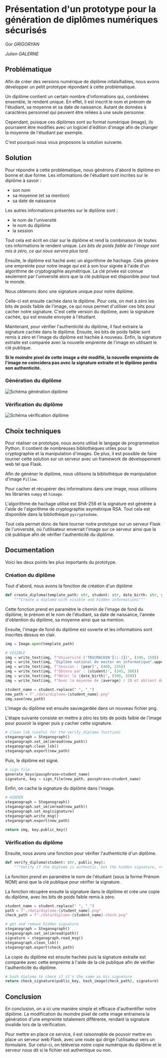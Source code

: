 # Présentation d'un prototype pour la génération de diplômes numériques sécurisés
*Gor GRIGORYAN* 

*Julien GALERNE*

## Problématique
Afin de créer des versions numérique de diplôme infalsifiables, nous avons développer un petit prototype répondant à cette problématique.

Un diplôme contient un certain nombre d'informations qui, combinées ensemble, le rendent unique. En effet, il est inscrit le nom et prénom de l'étudiant, sa moyenne et sa date de naissance. Autant de données à caractères personnel qui peuvent être reliées à une seule personne.

Cependant, puisque ces diplômes sont au format numérique (image), ils pourraient être modifiés avec un logiciel d'édition d'image afin de changer la moyenne de l'étudiant par exemple.

C'est pourquoi nous vous proposons la solution suivante.

## Solution
Pour répondre à cette problématique, nous générons d'abord le diplôme en bonne et due forme. Les informations de l'étudiant sont incrites sur le diplôme à savoir :
- son nom
- sa moyenne (et sa mention)
- sa date de naissance

Les autres informations présentes sur le diplôme sont :
- le nom de l'université
- le nom du diplôme
- la session

Tout cela est écrit en clair sur le diplôme et rend la combinaison de toutes ces informations le rendent unique.
*Les bits de poids faible de l'image sont mis à zéro, ce qui nous servira plus tard.*

Ensuite, le diplôme est haché avec un algorithme de hachage. Cela génère une empreinte pour notre image qui est à son tour signée à l'aide d'un algorithme de cryptographie asymétrique.
La clé privée est connue seulement par l'université alors que la clé publique est disponible pour tout le monde.

Nous obtenons donc une signature unique pour notre diplôme.

Celle-ci est ensuite cachée dans le diplôme. Pour cela, on met à zéro les bits de poids faible de l'image, ce qui nous permet d'utiliser ces bits pour cacher notre signature.
C'est cette version du diplôme, avec la signature cachée, qui est ensuite envoyée à l'étudiant.

Maintenant, pour vérifier l'authenticité du diplôme, il faut extraire la signature cachée dans le diplôme.
Ensuite, les bits de poids faible sont remis à zéro et l'image du diplôme est hachée à nouveau.
Enfin, la signature extraite est comparée avec la nouvelle empreinte de l'image en utilisant le clé publique.

**Si le moindre pixel de cette image a été modifié, la nouvelle empreinte de l'image ne coincidera pas avec la signature extraite et le diplôme perdra son authenticité.**

### Génération du diplôme
![Schéma génération diplôme](./generation-diplome.png "Génération du diplôme")

### Vérification du diplôme
![Schéma vérification diplôme](./verification-diplome.png "Vérification d'un diplôme")

## Choix techniques
Pour réaliser ce prototype, nous avons utilisé le langage de programmation Python. Il contient de nombreuses bibliothèques utiles pour la cryptographie et la manipulation d'images. De plus, il est possible de faire tourner cette solution sur un serveur avec un framework de développement web tel que Flask.

Afin de généner le diplôme, nous utilisons la bibliothèque de manipulation d'image `Pillow`.

Pour cacher et récupérer des informations dans une image, nous utilisons les librairies `numpy` et `himage`.

L'algorithme de hachage utilisé est SHA-256 et la signature est générée à l'aide de l'algorithme de cryptographie asymétrique RSA.
Tout cela est disponible dans la bibliothèque `pycryptodome`.

Tout cela permet donc de faire tourner notre prototype sur un serveur Flask de l'université, où l'utilisateur enverrait l'image sur ce serveur ainsi que la clé publique afin de vérifier l'authenticité du diplôme.

## Documentation
Voici les deux points les plus importants du prototype.
### Création du diplôme
Tout d'abord, nous avons la fonction de création d'un diplôme
```py
def create_diploma(template_path: str, student: str, date_birth: str, year: str, average: str, merit: str):
    """Create a diploma with visible and hidden informations"""
```
Cette fonction prend en paramètre le chemin de l'image de fond du diplôme, le prénom et le nom de l'étudiant, sa date de naissance, l'année d'obtention du diplôme, sa moyenne ainsi que sa mention.

Ensuite, l'image de fond du diplôme est ouverte et les informations sont inscrites dessus en clair.
```py  
img = Image.open(template_path)

# VISIBLE
img = write_text(img, f"Université {'TRUCMACHIN'[::-1]}", (345, 150))
img = write_text(img, "Diplôme national de master en informatique".upper(), (210, 200))
img = write_text(img, f"Session : {year}", (400, 235))
img = write_text(img, f"Obtenu par : {student}", (345, 300))
img = write_text(img, f"Né(e) le {date_birth}", (390, 350))
img = write_text(img, f"Avec la moyenne de {average} / 20 et obtient donc la mention {merit.upper()}", (160, 420))

student_name = student.replace(" ", "_")
new_path = f"./data/diplome-{student_name}.png"
img.save(new_path)
```
L'image du diplôme est ensuite sauvegardée dans un nouveau fichier png.

L'étape suivante consiste en mettre à zéro les bits de poids faible de l'image pour pouvoir la signer puis y cacher cette signature.
```py 
# clean lsb (useful for the verify_diploma function)
steganograph = Steganograph()
steganograph.set_im(imread(new_path))
steganograph.clean_lsb()
steganograph.export(new_path)
```

Puis, le diplôme est signé.
```py 
# sign file
generate_keys(passphrase=student_name)
signature, key = sign_file(new_path, passphrase=student_name)
```

Enfin, on cache la signature du diplôme dans l'image.
```py 
# HIDDEN
steganograph = Steganograph()
steganograph.set_im(imread(new_path))
steganograph.set_msg(signature)
steganograph.write_msg()
steganograph.export(new_path)

return img, key.public_key()
```

### Vérification du diplôme
Ensuite, nous avons une fonction pour vérifier l'authenticité d'un diplôme.
```py
def verify_diploma(student: str, public_key):
    """Verify if the diploma is authentic. Get the hidden signature, remove it, and resign diploma to check if it's the same signature."""
```
La fonction prend en paramètre le nom de l'étudiant (sous la forme Prénom NOM) ainsi que la clé publique pour vérifier la signature.

La fonction récupère ensuite la signature dans le diplôme et crée une copie du diplôme, avec les bits de poids faible remis à zéro.
```py
student_name = student.replace(" ", "_")
path = f"./data/diplome-{student_name}.png"
check_path = f"./data/diplome-{student_name}-check.png"

# get and remove hidden signature
steganograph = Steganograph()
steganograph.set_im(imread(path))
signature = steganograph.read_msg()
steganograph.clean_lsb()
steganograph.export(check_path)
```

La copie du diplôme est ensuite hachée puis la signature extraite est comparée avec cette empreinte à l'aide de la clé publique afin de vérifier l'authenticité du diplôme.
```py
# hash diploma to check if it's the same as his signature
return check_signature(public_key, hash_image(check_path), signature)
```

## Conclusion
En conclusion, on a ici une manière simple et efficace d'authentifier notre diplôme. La modification du moindre pixel de cette image entrainera la génération d'une empreinte totalement différente, rendant la signature invalide lors de la vérification.

Pour mettre en place ce service, il est raisonnable de pouvoir mettre en place un serveur web Flask, avec une route qui dirige l'utilisateur vers un formulaire. Sur celui-ci, on téléverse notre copie numérique du diplôme et le serveur nous dit si le fichier est authentique ou non.